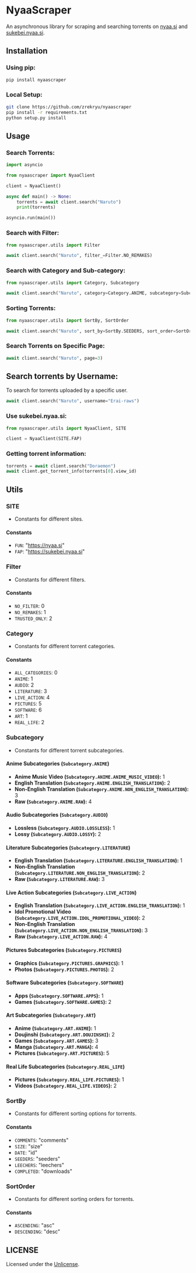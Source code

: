 # NyaaScraper
An asynchronous library for scraping and searching torrents on [nyaa.si](https://nyaa.si) and [sukebei.nyaa.si](https://sukebei.nyaa.si).

## Installation

### Using pip:
```bash
pip install nyaascraper
```

### Local Setup:
```bash
git clone https://github.com/zrekryu/nyaascraper
pip install -r requirements.txt
python setup.py install
```

## Usage

### Search Torrents:
```py
import asyncio

from nyaascraper import NyaaClient

client = NyaaClient()

async def main() -> None:
    torrents = await client.search("Naruto")
    print(torrents)

asyncio.run(main())
```

### Search with Filter:
```py
from nyaascraper.utils import Filter

await client.search("Naruto", filter_=Filter.NO_REMAKES)
```

### Search with Category and Sub-category:
```py
from nyaascraper.utils import Category, Subcategory

await client.search("Naruto", category=Category.ANIME, subcategory=Subcategory.ANIME.RAW)
```

### Sorting Torrents:
```py
from nyaascraper.utils import SortBy, SortOrder

await client.search("Naruto", sort_by=SortBy.SEEDERS, sort_order=SortOrder.DESCENDING)
```

### Search Torrents on Specific Page:
```py
await client.search("Naruto", page=3)
```

## Search torrents by Username:
To search for torrents uploaded by a specific user.
```py
await client.search("Naruto", username="Erai-raws")
```

### Use sukebei.nyaa.si:
```py
from nyaascraper.utils import NyaaClient, SITE

client = NyaaClient(SITE.FAP)
```

### Getting torrent information:
```py
torrents = await client.search("Doraemon")
await client.get_torrent_info(torrents[0].view_id)
```

## Utils

### SITE
- Constants for different sites.

#### Constants
- `FUN`: "https://nyaa.si"
- `FAP`: "https://sukebei.nyaa.si"

### Filter
- Constants for different filters.

#### Constants
- `NO_FILTER`: 0
- `NO_REMAKES`: 1
- `TRUSTED_ONLY`: 2

### Category
- Constants for different torrent categories.

#### Constants
- `ALL_CATEGORIES`: 0
- `ANIME`: 1
- `AUDIO`: 2
- `LITERATURE`: 3
- `LIVE_ACTION`: 4
- `PICTURES`: 5
- `SOFTWARE`: 6
- `ART`: 1
- `REAL_LIFE`: 2

### Subcategory
- Constants for different torrent subcategories.

#### Anime Subcategories (`Subcategory.ANIME`)
- **Anime Music Video (`Subcategory.ANIME.ANIME_MUSIC_VIDEO`):** 1
- **English Translation (`Subcategory.ANIME.ENGLISH_TRANSLATION`):** 2
- **Non-English Translation (`Subcategory.ANIME.NON_ENGLISH_TRANSLATION`):** 3
- **Raw (`Subcategory.ANIME.RAW`):** 4

#### Audio Subcategories (`Subcategory.AUDIO`)
- **Lossless (`Subcategory.AUDIO.LOSSLESS`):** 1
- **Lossy (`Subcategory.AUDIO.LOSSY`):** 2

#### Literature Subcategories (`Subcategory.LITERATURE`)
- **English Translation (`Subcategory.LITERATURE.ENGLISH_TRANSLATION`):** 1
- **Non-English Translation (`Subcategory.LITERATURE.NON_ENGLISH_TRANSLATION`):** 2
- **Raw (`Subcategory.LITERATURE.RAW`):** 3

#### Live Action Subcategories (`Subcategory.LIVE_ACTION`)
- **English Translation (`Subcategory.LIVE_ACTION.ENGLISH_TRANSLATION`):** 1
- **Idol Promotional Video (`Subcategory.LIVE_ACTION.IDOL_PROMOTIONAL_VIDEO`):** 2
- **Non-English Translation (`Subcategory.LIVE_ACTION.NON_ENGLISH_TRANSLATION`):** 3
- **Raw (`Subcategory.LIVE_ACTION.RAW`):** 4

#### Pictures Subcategories (`Subcategory.PICTURES`)
- **Graphics (`Subcategory.PICTURES.GRAPHICS`):** 1
- **Photos (`Subcategory.PICTURES.PHOTOS`):** 2

#### Software Subcategories (`Subcategory.SOFTWARE`)
- **Apps (`Subcategory.SOFTWARE.APPS`):** 1
- **Games (`Subcategory.SOFTWARE.GAMES`):** 2

#### Art Subcategories (`Subcategory.ART`)
- **Anime (`Subcategory.ART.ANIME`):** 1
- **Doujinshi (`Subcategory.ART.DOUJINSHI`):** 2
- **Games (`Subcategory.ART.GAMES`):** 3
- **Manga (`Subcategory.ART.MANGA`):** 4
- **Pictures (`Subcategory.ART.PICTURES`):** 5

#### Real Life Subcategories (`Subcategory.REAL_LIFE`)
- **Pictures (`Subcategory.REAL_LIFE.PICTURES`):** 1
- **Videos (`Subcategory.REAL_LIFE.VIDEOS`):** 2

### SortBy
- Constants for different sorting options for torrents.

#### Constants
- `COMMENTS`: "comments"
- `SIZE`: "size"
- `DATE`: "id"
- `SEEDERS`: "seeders"
- `LEECHERS`: "leechers"
- `COMPLETED`: "downloads"

### SortOrder
- Constants for different sorting orders for torrents.

#### Constants
- `ASCENDING`: "asc"
- `DESCENDING`: "desc"

## LICENSE
Licensed under the [Unlicense](https://unlicense.org/).